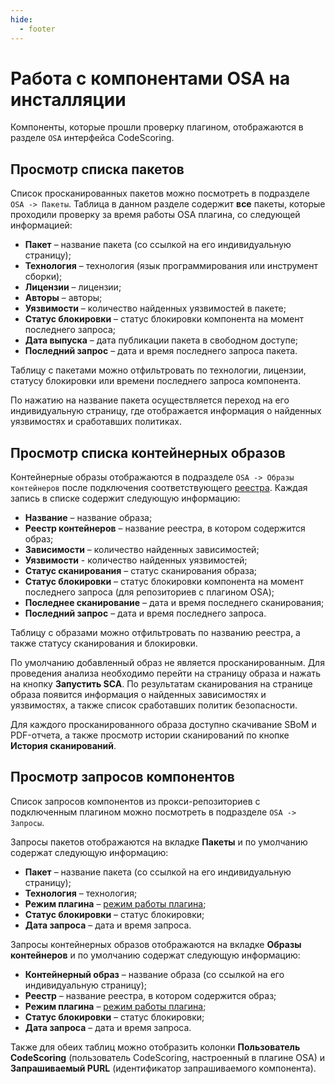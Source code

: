```yaml
---
hide:
  - footer
---
```


# Работа с компонентами OSA на инсталляции

Компоненты, которые прошли проверку плагином, отображаются в разделе `OSA` интерфейса CodeScoring.

## Просмотр списка пакетов

Список просканированных пакетов можно посмотреть в подразделе `OSA -> Пакеты`. Таблица в данном разделе содержит **все** пакеты, которые проходили проверку за время работы OSA плагина, со следующей информацией:

- **Пакет** – название пакета (со ссылкой на его индивидуальную страницу);
- **Технология** – технология (язык программирования или инструмент сборки);
- **Лицензии** – лицензии;
- **Авторы** – авторы;
- **Уязвимости** – количество найденных уязвимостей в пакете;
- **Статус блокировки** – статус блокировки компонента на момент последнего запроса;
- **Дата выпуска** – дата публикации пакета в свободном доступе;
- **Последний запрос** – дата и время последнего запроса пакета.

Таблицу с пакетами можно отфильтровать по технологии, лицензии, статусу блокировки или времени последнего запроса компонента.

По нажатию на название пакета осуществляется переход на его индивидуальную страницу, где отображается информация о найденных уязвимостях и сработавших политиках.

## Просмотр списка контейнерных образов

Контейнерные образы отображаются в подразделе `OSA -> Образы контейнеров` после подключения соответствующего [реестра](/osa/registries/). Каждая запись в списке содержит следующую информацию:

- **Название** – название образа;
- **Реестр контейнеров** – название реестра, в котором содержится образ;
- **Зависимости** – количество найденных зависимостей;
- **Уязвимости** - количество найденных уязвимостей;
- **Статус сканирования** – статус сканирования образа;
- **Статус блокировки** – статус блокировки компонента на момент последнего запроса (для репозиториев с плагином OSA);
- **Последнее сканирование** – дата и время последнего сканирования;
- **Последний запрос** – дата и время последнего запроса.

Таблицу с образами можно отфильтровать по названию реестра, а также статусу сканирования и блокировки.

По умолчанию добавленный образ не является просканированным. Для проведения анализа необходимо перейти на страницу образа и нажать на кнопку **Запустить SCA**. По результатам сканирования на странице образа появится информация о найденных зависимостях и уязвимостях, а также список сработавших политик безопасности.

Для каждого просканированного образа доступно скачивание SBoM и PDF-отчета, а также просмотр истории сканирований по кнопке **История сканирований**.

## Просмотр запросов компонентов

Список запросов компонентов из прокси-репозиториев с подключенным плагином можно посмотреть в подразделе `OSA -> Запросы`.

Запросы пакетов отображаются на вкладке **Пакеты** и по умолчанию содержат следующую информацию:

- **Пакет** – название пакета (со ссылкой на его индивидуальную страницу);
- **Технология** – технология;
- **Режим плагина** – [режим работы плагина](/osa/nexus_osa/#_3);
- **Статус блокировки** – статус блокировки;
- **Дата запроса** – дата и время запроса.

Запросы контейнерных образов отображаются на вкладке **Образы контейнеров** и по умолчанию содержат следующую информацию:

- **Контейнерный образ** – название образа (со ссылкой на его индивидуальную страницу);
- **Реестр** – название реестра, в котором содержится образ;
- **Режим плагина** – [режим работы плагина](/osa/nexus_osa/#_3);
- **Статус блокировки** – статус блокировки;
- **Дата запроса** – дата и время запроса.

Также для обеих таблиц можно отобразить колонки **Пользователь CodeScoring** (пользователь CodeScoring, настроенный в плагине OSA) и **Запрашиваемый PURL** (идентификатор запрашиваемого компонента).

